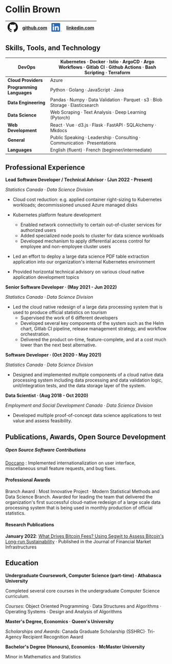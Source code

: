 Collin Brown
============


| ![github](img/github.png ) | [github.com](https://github.com/collinbrown95) | ![linkedin](img/linkedin.png) | [linkedin.com](https://ca.linkedin.com/in/collin-brown-499a4580) |
| -------------------------- | ---------------------------------------------- | ----------------------------- | ---------------------------------------------------------------- |

Skills, Tools, and Technology
-----------------------------

| **DevOps**                | Kubernetes · Docker · Istio · ArgoCD · Argo Workflows · Gitlab CI · Github Actions · Bash Scripting · Terraform |
| ------------------------- | --------------------------------------------------------------------------------------------------------------- |
| **Cloud Providers**       | Azure                                                                                                           |
| **Programming Languages** | Python · Golang · JavaScript · Java                                                                             |
| **Data Engineering**      | Pandas · Numpy · Data Validation · Parquet · s3 · Blob Storage · Elasticsearch                                  |
| **Data Science**          | Web Scraping · Text Analysis · Deep Learning (Pytorch)                                                          |
| **Web Development**       | React · Vue · d3.js · Flask · FastAPI · SQLAlchemy · Mkdocs                                                     |
| **General**               | Public Speaking · Leadership · Consulting · Communication · Presentations                                       |
| **Languages**             | English (fluent) · French (beginner/intermediate)                                                               |

Professional Experience
-----------------------

**Lead Software Developer / Technical Advisor · (Jun 2022 - Present)**

*Statistics Canada · Data Science Division*

* Cloud cost reduction: e.g. applied container right-sizing to Kubernetes workloads; decommissioned unused Azure managed disks

* Kubernetes platform feature development
  * Enabled network connectivity to certain out-of-cluster services for authorized users
  * Added specialized node pools to cluster for data science workloads
  * Developed mechanism to apply differential access control for employee and non-employee cluster users

* Led an effort to deploy a large data science PDF table extraction application into our organization's internal Kubernetes environment

* Provided horizontal technical advisory on various cloud native application development topics

**Senior Software Developer · (May 2021 - Jun 2022)**

*Statistics Canada · Data Science Division*

* Led the cloud native redesign of a large data processing system that is used to produce official statistics on tourism
  * Supervised the work of 6 different developers
  * Developed several key components of the system such as the Helm chart, Gitlab CI pipeline, release management strategy, and workflow orchestration.
  * Delivered the product on-time, feature-complete, and at a cost much lower than the next best alternative.

**Software Developer · (Oct 2020 - May 2021)**

*Statistics Canada · Data Science Division*

* Designed and implemented multiple components of a cloud native data processing system including data processing and data validation logic, unit/integration tests, and the data storage layer of the system.

**Data Scientist · (Aug 2018 - Oct 2020)**

*Employment and Social Development Canada · Data Science Division*

* Developed multiple proof-of-concept data science applications to test value and assess feasibility.

Publications, Awards, Open Source Development
---------------------------------------------

##### **Open Source Software Contributions**

[Doccano](https://github.com/doccano/doccano)
: Implemented internationalization on user interface, miscellaneous small feature requests, and bug fixes.

#### **Professional Awards**

Branch Award
: Most Innovative Project · Modern Statistical Methods and Data Science Branch. Awarded for leading the team that delivered the organization's first successful cloud-native redesign of a large scale data processing system that is being used in monthly production of official statistics.

#### **Research Publications**

**January 2022**: [What Drives Bitcoin Fees? Using Segwit to Assess Bitcoin's Long-run Sustainability](https://www.risk.net/journal-of-financial-market-infrastructures/7914886/what-drives-bitcoin-fees-using-segwit-to-assess-bitcoins-long-run-sustainability) · Published in the Journal of Financial Market Infrastructures

Education
---------

**Undergraduate Coursework, Computer Science (part-time) · Athabasca University**

Completed several core courses in the undergraduate Computer Science curriculum. 

*Courses*: Object Oriented Programming · Data Structures and Algorithms · Operating Systems · Design and Analysis of Algorithms

**Master's Degree, Economics · Queen's University**

*Scholarships and Awards*: Canada Graduate Scholarship (SSHRC)· Tri-Agency Recipient Recognition Award

**Bachelor's Degree (Honours), Economics · McMaster University**

Minor in Mathematics and Statistics
